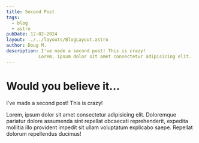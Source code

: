 ```yaml
---
title: Second Post
tags:
  - blog
  - astro
pubDate: 12-02-2024
layout: ../../layouts/BlogLayout.astro
author: Doug M.
description: I've made a second post! This is crazy!
            Lorem, ipsum dolor sit amet consectetur adipisicing elit.
---
```


# Would you believe it...

I've made a second post! This is crazy!

Lorem, ipsum dolor sit amet consectetur adipisicing elit. Doloremque pariatur dolore assumenda sint repellat obcaecati reprehenderit, expedita mollitia illo provident impedit sit ullam voluptatum explicabo saepe. Repellat dolorum repellendus ducimus!
